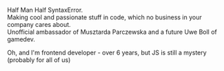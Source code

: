 Half Man Half SyntaxError.<br />
Making cool and passionate stuff in code, which no business in your company cares about.<br />
Unofficial ambassador of Musztarda Parczewska and a future Uwe Boll of gamedev.

Oh, and I'm frontend developer - over 6 years, but JS is still a mystery (probably for all of us)
